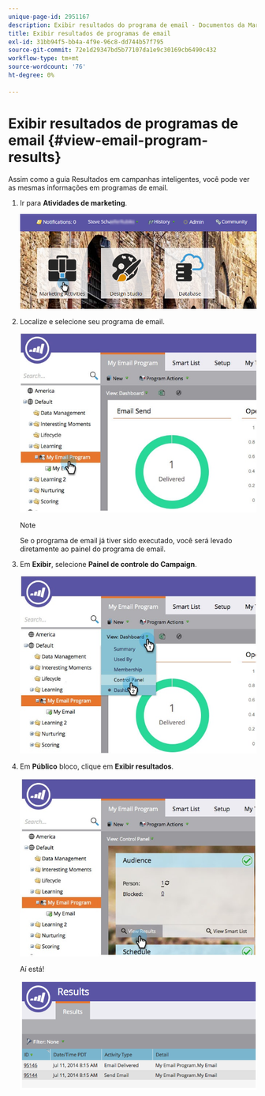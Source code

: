 ```yaml
---
unique-page-id: 2951167
description: Exibir resultados do programa de email - Documentos da Marketo - Documentação do produto
title: Exibir resultados de programas de email
exl-id: 31bb94f5-bb4a-4f9e-96c8-dd744b57f795
source-git-commit: 72e1d29347bd5b77107da1e9c30169cb6490c432
workflow-type: tm+mt
source-wordcount: '76'
ht-degree: 0%

---
```


# Exibir resultados de programas de email {#view-email-program-results}

Assim como a guia Resultados em campanhas inteligentes, você pode ver as mesmas informações em programas de email.

1. Ir para **Atividades de marketing**.

   ![](assets/login-marketing-activities-2.png)

1. Localize e selecione seu programa de email.

   ![](assets/selectemailprogram3.jpg)

   >[!NOTE]
   >
   >Se o programa de email já tiver sido executado, você será levado diretamente ao painel do programa de email.

1. Em **Exibir**, selecione **Painel de controle do Campaign**.

   ![](assets/controlpanelview.jpg)

1. Em **Público** bloco, clique em **Exibir resultados**.

   ![](assets/audiencetile.jpg)

   Aí está!

   ![](assets/image2014-9-22-11-3a15-3a49.png)
